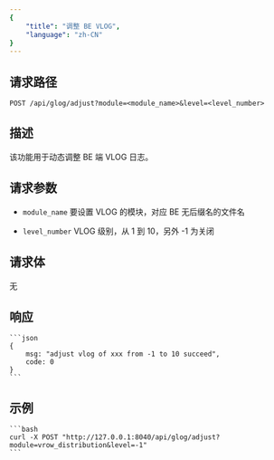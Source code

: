 ```yaml
---
{
    "title": "调整 BE VLOG",
    "language": "zh-CN"
}
---
```


## 请求路径

`POST /api/glog/adjust?module=<module_name>&level=<level_number>`

## 描述

该功能用于动态调整 BE 端 VLOG 日志。

## 请求参数

* `module_name`
    要设置 VLOG 的模块，对应 BE 无后缀名的文件名

* `level_number`
    VLOG 级别，从 1 到 10，另外 -1 为关闭

## 请求体

无

## 响应

    ```json
    {
        msg: "adjust vlog of xxx from -1 to 10 succeed",
        code: 0
    }
    ```

## 示例

    ```bash
    curl -X POST "http://127.0.0.1:8040/api/glog/adjust?module=vrow_distribution&level=-1"
    ```
